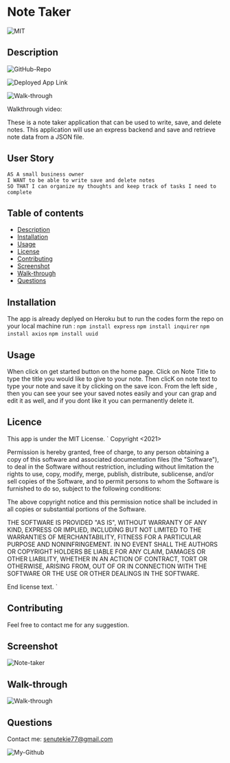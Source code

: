 # Note Taker

![MIT](https://img.shields.io/badge/license-MIT-green)

## Description

![GitHub-Repo](https://github.com/senait77/Note-Taker-)

![Deployed App Link](https://dashboard.heroku.com/apps/warm-headland-12546)

![Walk-through](https://www.youtube.com/watch?v=nsIqXTmcfWA)



Walkthrough video: 

These is a note taker application that can be used to write, save, and delete notes. This application will use an express backend and save and retrieve note data from a JSON file.

## User Story

```
AS A small business owner
I WANT to be able to write save and delete notes
SO THAT I can organize my thoughts and keep track of tasks I need to complete
```


## Table of contents

* [Description](#Description)
* [Installation](#Installation)
* [Usage](#Usage)
* [License](#License)
* [Contributing](#Contributing)
* [Screenshot](#Screenshot)
* [Walk-through](#walk-through)
* [Questions](#Questions)

## Installation
The app is already deplyed on Heroku but to run the codes form the repo on your local machine run : 
```npm install express```
 ```npm install inquirer```
 ```npm install axios```
 ```npm install uuid```

## Usage

When click on get started button on the home page. Click on Note Title to type the title you would like to give to your note. Then clicK on note text to type your note and save it by clicking on the save icon.
From the left side , then you can see your see your saved notes easily and your can grap and edit it as well, and if you dont like it you can permanently delete it.

 

## Licence
This app is under the MIT License.
` Copyright <2021> <Senait T Gerezgiher>

Permission is hereby granted, free of charge, to any person obtaining a copy of this software and associated documentation files (the "Software"), to deal in the Software without restriction, including without limitation the rights to use, copy, modify, merge, publish, distribute, sublicense, and/or sell copies of the Software, and to permit persons to whom the Software is furnished to do so, subject to the following conditions:

The above copyright notice and this permission notice shall be included in all copies or substantial portions of the Software.

THE SOFTWARE IS PROVIDED "AS IS", WITHOUT WARRANTY OF ANY KIND, EXPRESS OR IMPLIED, INCLUDING BUT NOT LIMITED TO THE WARRANTIES OF MERCHANTABILITY, FITNESS FOR A PARTICULAR PURPOSE AND NONINFRINGEMENT. IN NO EVENT SHALL THE AUTHORS OR COPYRIGHT HOLDERS BE LIABLE FOR ANY CLAIM, DAMAGES OR OTHER LIABILITY, WHETHER IN AN ACTION OF CONTRACT, TORT OR OTHERWISE, ARISING FROM, OUT OF OR IN CONNECTION WITH THE SOFTWARE OR THE USE OR OTHER DEALINGS IN THE SOFTWARE.

End license text. `

## Contributing
Feel free to contact me for any suggestion.

## Screenshot
![Note-taker](./public/images/note-taker.png)

## Walk-through
![Walk-through](https://www.youtube.com/watch?v=nsIqXTmcfWA)

## Questions
Contact me: senutekie77@gmail.com

![My-Github](https://github.com/senait77/Note-Taker-)

